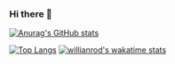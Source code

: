 ### Hi there 👋

[![Anurag's GitHub stats](https://github-readme-stats.vercel.app/api?username=ayoubgm)](https://github.com/anuraghazra/github-readme-stats)

[![Top Langs](https://github-readme-stats.vercel.app/api/top-langs/?username=ayoubgm&exclude_repo=github-readme-stats,anuraghazra.github.io)](https://github.com/anuraghazra/github-readme-stats)
[![willianrod's wakatime stats](https://github-readme-stats.vercel.app/api/wakatime?username=MrBrew)](https://github.com/anuraghazra/github-readme-stats)
